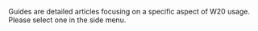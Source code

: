Guides are detailed articles focusing on a specific aspect of W20 usage. Please select one in the side menu.